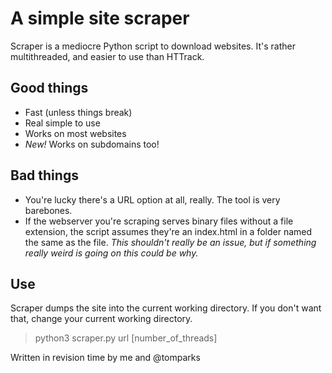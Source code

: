 # A simple site scraper
Scraper is a mediocre Python script to download websites.
It's rather multithreaded, and easier to use than HTTrack.

## Good things
- Fast (unless things break)
- Real simple to use
- Works on most websites
- *New!* Works on subdomains too!

## Bad things
- You're lucky there's a URL option at all, really. The tool is very barebones.
- If the webserver you're scraping serves binary files without a file
  extension, the script assumes they're an index.html in a folder
  named the same as the file. *This shouldn't really be an issue, but
  if something really weird is going on this could be why.*

## Use
Scraper dumps the site into the current working directory.
If you don't want that, change your current working directory.

> python3 scraper.py url [number_of_threads]

Written in revision time by me and @tomparks
